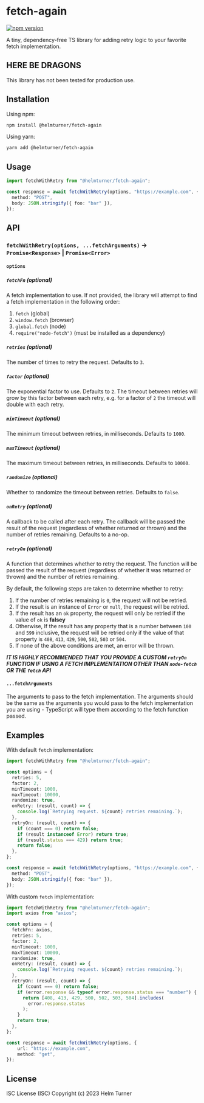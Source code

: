 # fetch-again

[![npm version](https://badge.fury.io/js/fetch-again.svg)](https://badge.fury.io/js/fetch-again)

A tiny, dependency-free TS library for adding retry logic to your favorite fetch implementation.

## HERE BE DRAGONS

This library has not been tested for production use.

## Installation

Using npm:

```bash
npm install @helmturner/fetch-again
```

Using yarn:

```bash
yarn add @helmturner/fetch-again
```

## Usage

```typescript
import fetchWithRetry from "@helmturner/fetch-again";

const response = await fetchWithRetry(options, "https://example.com", {
  method: "POST",
  body: JSON.stringify({ foo: "bar" }),
});
```

## API

### `fetchWithRetry(options, ...fetchArguments)` -> `Promise<Response>` | `Promise<Error>`

#### `options`

##### `fetchFn` (optional)

A fetch implementation to use. If not provided, the library will attempt to find a fetch implementation in the following order:

1. `fetch` (global)
2. `window.fetch` (browser)
3. `global.fetch` (node)
4. `require("node-fetch")` (must be installed as a dependency)

##### `retries` (optional)

The number of times to retry the request. Defaults to `3`.

##### `factor` (optional)

The exponential factor to use. Defaults to `2`. The timeout between retries will grow by this factor between each retry, e.g. for a factor of `2` the timeout will double with each retry.

##### `minTimeout` (optional)

The minimum timeout between retries, in milliseconds. Defaults to `1000`.

##### `maxTimeout` (optional)

The maximum timeout between retries, in milliseconds. Defaults to `10000`.

##### `randomize` (optional)

Whether to randomize the timeout between retries. Defaults to `false`.

##### `onRetry` (optional)

A callback to be called after each retry. The callback will be passed the result of the request (regardless of whether returned or thrown) and the number of retries remaining. Defaults to a no-op.

##### `retryOn` (optional)

A function that determines whether to retry the request. The function will be passed the result of the request (regardless of whether it was returned or thrown) and the number of retries remaining.

By default, the following steps are taken to determine whether to retry:

1. If the number of retries remaining is `0`, the request will not be retried.
2. If the result is an instance of `Error` or `null`, the request will be retried.
3. If the result has an `ok` property, the request will only be retried if the value of `ok` is **falsey**
4. Otherwise, If the result has any property that is a number between `100` and `599` inclusive, the request will be retried only if the value of that property is `408`, `413`, `429`, `500`, `502`, `503` or `504`.
5. If none of the above conditions are met, an error will be thrown.

**_IT IS HIGHLY RECOMMENDED THAT YOU PROVIDE A CUSTOM `retryOn` FUNCTION IF USING A FETCH IMPLEMENTATION OTHER THAN `node-fetch` OR THE `fetch` API_**

#### `...fetchArguments`

The arguments to pass to the fetch implementation. The arguments should be the same as the arguments you would pass to the fetch implementation you are using - TypeScript will type them according to the fetch function passed.

## Examples

With default `fetch` implementation:

```typescript
import fetchWithRetry from "@helmturner/fetch-again";

const options = {
  retries: 5,
  factor: 2,
  minTimeout: 1000,
  maxTimeout: 10000,
  randomize: true,
  onRetry: (result, count) => {
    console.log(`Retrying request. ${count} retries remaining.`);
  },
  retryOn: (result, count) => {
    if (count === 0) return false;
    if (result instanceof Error) return true;
    if (result.status === 429) return true;
    return false;
  },
};

const response = await fetchWithRetry(options, "https://example.com", {
  method: "POST",
  body: JSON.stringify({ foo: "bar" }),
});
```

With custom `fetch` implementation:

```typescript
import fetchWithRetry from "@helmturner/fetch-again";
import axios from "axios";

const options = {
  fetchFn: axios,
  retries: 5,
  factor: 2,
  minTimeout: 1000,
  maxTimeout: 10000,
  randomize: true,
  onRetry: (result, count) => {
    console.log(`Retrying request. ${count} retries remaining.`);
  },
  retryOn: (result, count) => {
    if (count === 0) return false;
    if (error.response && typeof error.response.status === "number") {
      return [408, 413, 429, 500, 502, 503, 504].includes(
        error.response.status
      );
    }
    return true;
  },
};

const response = await fetchWithRetry(options, {
    url: "https://example.com",
    method: "get",
});
```

## License

ISC License (ISC)
Copyright (c) 2023 Helm Turner
